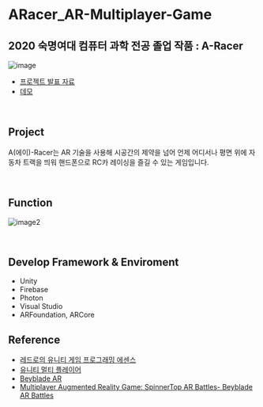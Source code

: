 # ARacer_AR-Multiplayer-Game


## 2020 숙명여대 컴퓨터 과학 전공 졸업 작품 : A-Racer
![image](https://user-images.githubusercontent.com/35680342/113509148-f0a26000-958e-11eb-865c-19cb18829a6b.png)

- [프로젝트 발표 자료](https://drive.google.com/file/d/1tWerjSSK2LKr4IjPNzA9es9rl-sFce5E/view?usp=sharing)
- [데모 ](https://www.youtube.com/watch?v=XymFAvKdM3Q&list=WL&index=8)

<br>

## Project
A(에이)-Racer는 AR 기술을 사용해  시공간의 제약을 넘어 언제 어디서나 평면 위에 자동차 트랙을 띄워 핸드폰으로 RC카 레이싱을 즐길 수 있는 게임입니다. 

<br>

## Function

![image2](https://user-images.githubusercontent.com/35680342/113509286-b9807e80-958f-11eb-8e40-af00f977cd7b.png)

<br>

## Develop Framework & Enviroment
- Unity
- Firebase
- Photon
- Visual Studio
- ARFoundation, ARCore

## Reference 
- [레드로의 유니티 게임 프로그래밍 에센스](http://www.yes24.com/Product/Goods/69320872)
- [유니티 멀티 플레이어](https://www.youtube.com/watch?v=0QY_W-7PSbI)
- [Beyblade AR](https://assetstore.unity.com/packages/templates/tutorials/photon-multiplayer-ar-beyblade-ar-157814?locale=ko-KR)
- [Multiplayer Augmented Reality Game: SpinnerTop AR Battles- Beyblade AR Battles](https://www.youtube.com/watch?v=s1UhNwR2H0s)

